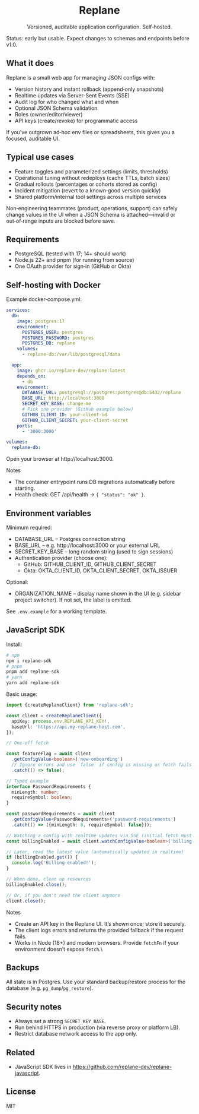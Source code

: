<div align="center">

# Replane

Versioned, auditable application configuration. Self‑hosted.

</div>

Status: early but usable. Expect changes to schemas and endpoints before v1.0.

## What it does

Replane is a small web app for managing JSON configs with:

- Version history and instant rollback (append‑only snapshots)
- Realtime updates via Server-Sent Events (SSE)
- Audit log for who changed what and when
- Optional JSON Schema validation
- Roles (owner/editor/viewer)
- API keys (create/revoke) for programmatic access

If you’ve outgrown ad‑hoc env files or spreadsheets, this gives you a focused, auditable UI.

## Typical use cases

- Feature toggles and parameterized settings (limits, thresholds)
- Operational tuning without redeploys (cache TTLs, batch sizes)
- Gradual rollouts (percentages or cohorts stored as config)
- Incident mitigation (revert to a known‑good version quickly)
- Shared platform/internal tool settings across multiple services

Non‑engineering teammates (product, operations, support) can safely change values in the UI when a JSON Schema is attached—invalid or out‑of‑range inputs are blocked before save.

## Requirements

- PostgreSQL (tested with 17; 14+ should work)
- Node.js 22+ and pnpm (for running from source)
- One OAuth provider for sign‑in (GitHub or Okta)

## Self‑hosting with Docker

Example docker‑compose.yml:

```yaml
services:
  db:
    image: postgres:17
    environment:
      POSTGRES_USER: postgres
      POSTGRES_PASSWORD: postgres
      POSTGRES_DB: replane
    volumes:
      - replane-db:/var/lib/postgresql/data

  app:
    image: ghcr.io/replane-dev/replane:latest
    depends_on:
      - db
    environment:
      DATABASE_URL: postgresql://postgres:postgres@db:5432/replane
      BASE_URL: http://localhost:3000
      SECRET_KEY_BASE: change-me
      # Pick one provider (GitHub example below)
      GITHUB_CLIENT_ID: your-client-id
      GITHUB_CLIENT_SECRET: your-client-secret
    ports:
      - '3000:3000'

volumes:
  replane-db:
```

Open your browser at http://localhost:3000.

Notes

- The container entrypoint runs DB migrations automatically before starting.
- Health check: GET /api/health → `{ "status": "ok" }`.

## Environment variables

Minimum required:

- DATABASE_URL – Postgres connection string
- BASE_URL – e.g. http://localhost:3000 or your external URL
- SECRET_KEY_BASE – long random string (used to sign sessions)
- Authentication provider (choose one):
  - GitHub: GITHUB_CLIENT_ID, GITHUB_CLIENT_SECRET
  - Okta: OKTA_CLIENT_ID, OKTA_CLIENT_SECRET, OKTA_ISSUER

Optional:

- ORGANIZATION_NAME – display name shown in the UI (e.g. sidebar project switcher). If not set, the label is omitted.

See `.env.example` for a working template.

## JavaScript SDK

Install:

```bash
# npm
npm i replane-sdk
# pnpm
pnpm add replane-sdk
# yarn
yarn add replane-sdk
```

Basic usage:

```ts
import {createReplaneClient} from 'replane-sdk';

const client = createReplaneClient({
  apiKey: process.env.REPLANE_API_KEY!,
  baseUrl: 'https://api.my-replane-host.com',
});

// One-off fetch

const featureFlag = await client
  .getConfigValue<boolean>('new-onboarding')
  // Ignore errors and use `false` if config is missing or fetch fails
  .catch(() => false);

// Typed example
interface PasswordRequirements {
  minLength: number;
  requireSymbol: boolean;
}

const passwordRequirements = await client
  .getConfigValue<PasswordRequirements>('password-requirements')
  .catch(() => ({minLength: 8, requireSymbol: false}));

// Watching a config with realtime updates via SSE (initial fetch must succeed)
const billingEnabled = await client.watchConfigValue<boolean>('billing-enabled');

// Later, read the latest value (automatically updated in realtime)
if (billingEnabled.get()) {
  console.log('Billing enabled!');
}

// When done, clean up resources
billingEnabled.close();

// Or, if you don't need the client anymore
client.close();
```

Notes

- Create an API key in the Replane UI. It’s shown once; store it securely.
- The client logs errors and returns the provided fallback if the request fails.
- Works in Node (18+) and modern browsers. Provide `fetchFn` if your environment doesn’t expose `fetch`.\

## Backups

All state is in Postgres. Use your standard backup/restore process for the database (e.g. `pg_dump`/`pg_restore`).

## Security notes

- Always set a strong `SECRET_KEY_BASE`.
- Run behind HTTPS in production (via reverse proxy or platform LB).
- Restrict database network access to the app only.

## Related

- JavaScript SDK lives in https://github.com/replane-dev/replane-javascript.

## License

MIT
